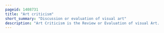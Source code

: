 ```yaml
---
pageid: 1408731
title: "Art criticism"
short_summary: "Discussion or evaluation of visual art"
description: "Art Criticism is the Review or Evaluation of visual Art. Art Critics usually criticize Art in the Context of Aesthetics or the Theory of Beauty. A Goal of Art Criticism is the Pursuit of a rational Basis for Art Appreciation but it is doubtful whether such Criticism can transcend socio-political Circumstances."
---
```

